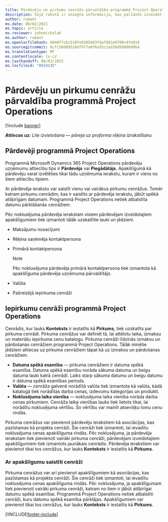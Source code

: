 ```yaml
---
title: Pārdevēju un pirkumu cenrāžu pārvaldība programmā Project Operations
description: Šajā rakstā ir sniegta informācija, kas palīdzēs izveidot un uzturēt kreditoru datus un iepirkuma cenrāžus apakšuzņēmuma līgumiem.
author: rumant
ms.date: 08/02/2021
ms.topic: article
ms.reviewer: johnmichalak
ms.author: rumant
ms.openlocfilehash: 6840ffcbc510fe6385dd3fdaf881e9700c4fdd18
ms.sourcegitcommit: 6cfc50d89528df977a8f6a55c1ad39d99800d9b4
ms.translationtype: MT
ms.contentlocale: lv-LV
ms.lasthandoff: 06/03/2022
ms.locfileid: "8914135"
---
```

# <a name="vendor-and-purchase-price-list-management-in-project-operations"></a>Pārdevēju un pirkumu cenrāžu pārvaldība programmā Project Operations

[!include [banner](../../includes/dataverse-preview.md)]

_**Attiecas uz:** Lite izvietošana — pāreja uz proforma rēķina izrakstīšanu_

## <a name="vendors-in-project-operations"></a>Pārdevēji programmā Project Operations

Programmā Microsoft Dynamics 365 Project Operations pārdevēju uzņēmumu attiecību tips ir **Pārdevējs** vai **Piegādātājs**. Apakšlīgumā kā pārdevēju varat izvēlēties tikai tādu uzņēmuma ierakstu, kuram ir viens no šiem attiecību tipiem.

Ar pārdevēja ierakstu var saistīt vienu vai vairākus pirkumu cenrāžus. Tomēr katram pirkumu cenrādim, kas ir saistīts ar pārdevēja ierakstu, jābūt spēkā atšķirīgam datumam. Programmā Project Operations netiek atbalstīta datumu pārklāšanās cenrāžiem.

Pēc noklusējuma pārdevēja ierakstam visiem pārdevējam izveidotajiem apakšlīgumiem tiek izmantoti tālāk uzskaitītie lauki un jēdzieni.

- Maksājumu nosacījumi
- Rēķina saņēmēja kontaktpersona
- Primārā kontaktpersona

    > [!NOTE]
    > Pēc noklusējuma pārdevēja primārā kontaktpersona tiek izmantota kā apakšlīguma pārdevēja uzņēmuma pārvaldītājs.

- Valūta
- Pašreizējā iepirkuma cenrāži

## <a name="purchase-price-lists-in-project-operations"></a>Iepirkumu cenrāži programmā Project Operations

Cenrādis, kur lauks **Konteksts** ir iestatīts kā **Pirkums**, tiek uzskatīts par pirkuma cenrādi. Pirkuma cenrāžus var definēt tā, lai attēlotu laika, izmaksu un materiālu iepirkuma cenu katalogu. Pirkuma cenrāži līdzinās izmaksu un pārdošanas cenrāžiem programmā Project Operations. Tālāk minētie jēdzieni attiecas uz pirkuma cenrāžiem tāpat kā uz izmaksu un pārdošanas cenrāžiem.

- **Datuma spēkā esamība** — pirkuma cenrāžiem ir datuma spēkā esamība. Datuma spēkā esamību norāda sākuma datuma un beigu datuma lauki katrā cenrādī. Laiks starp sākuma datumu un beigu datumu ir datuma spēkā esamības periods.
- **Valūta** — cenrāža galvenē norādītā valūta tiek izmantota kā valūta, kādā katalogā tiek norādītas darba cenas, izdevumu kategorijas un produkti.
- **Noklusējuma laika vienība** — noklusējuma laika vienība norāda darba cenas pirkumiem. Cenrāža laika vienības lauks tiek lietots tikai, lai norādītu noklusējuma vērtību. Šo vērtību var mainīt atsevišķu lomu cenu rindās.

Pirkuma cenrāžus var pievienot pārdevēju ierakstiem kā asociācijas, kas pazīstamas kā projekta cenrāži. Šie cenrāži tiek izmantoti, lai ievadītu noklusējuma cenas apakšlīguma rindās. Pēc noklusējuma, ja pārdevēja ierakstam tiek pievienoti vairāki pirkuma cenrāži, pārdevējam izveidotajiem apakšlīgumiem tiek izmantots jaunākais cenrādis. Pārdevēja ierakstiem var pievienot tikai tos cenrāžus, kur lauks **Konteksts** ir iestatīts kā **Pirkums**.

### <a name="subcontract-specific-purchase-price-lists"></a>Ar apakšlīgumu saistīti cenrāži

Pirkuma cenrāžus var arī pievienot apakšlīgumiem kā asociācijas, kas pazīstamas kā projekta cenrāži. Šie cenrāži tiek izmantoti, lai ievadītu noklusējuma cenas apakšlīguma rindās. Pēc noklusējuma, ja apakšlīgumam tiek pievienoti vairāki pirkuma cenrāži, katram no tiem ir jābūt atšķirīgai datumu spēkā esamībai. Programmā Project Operations netiek atbalstīti cenrāži, kuru datumu spēkā esamība pārklājas. Apakšlīgumiem var pievienot tikai tos cenrāžus, kur lauks **Konteksts** ir iestatīts kā **Pirkums**.

[!INCLUDE[footer-include](../../includes/footer-banner.md)]
